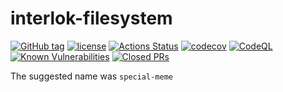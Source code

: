 # interlok-filesystem

[![GitHub tag](https://img.shields.io/github/tag/adaptris/interlok-filesystem.svg)](https://github.com/adaptris/interlok-filesystem/tags)
[![license](https://img.shields.io/github/license/adaptris/interlok-filesystem.svg)](https://github.com/adaptris/interlok-filesystem/blob/develop/LICENSE)
[![Actions Status](https://github.com/adaptris/interlok-filesystem/actions/workflows/gradle-publish.yml/badge.svg)](https://github.com/adaptris/interlok-filesystem/actions)
[![codecov](https://codecov.io/gh/adaptris/interlok-filesystem/branch/develop/graph/badge.svg)](https://codecov.io/gh/adaptris/interlok-filesystem)
[![CodeQL](https://github.com/adaptris/interlok-filesystem/workflows/CodeQL/badge.svg)](https://github.com/adaptris/interlok-filesystem/security/code-scanning)
[![Known Vulnerabilities](https://snyk.io/test/github/adaptris/interlok-filesystem/badge.svg?targetFile=build.gradle)](https://snyk.io/test/github/adaptris/interlok-filesystem?targetFile=build.gradle)
[![Closed PRs](https://img.shields.io/github/issues-pr-closed/adaptris/interlok-filesystem)](https://github.com/adaptris/interlok-filesystem/pulls?q=is%3Apr+is%3Aclosed)

The suggested name was `special-meme`
